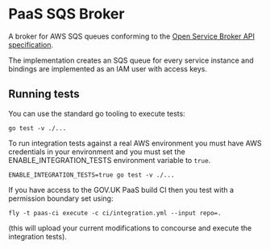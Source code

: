 # PaaS SQS Broker

A broker for AWS SQS queues conforming to the [Open Service Broker API
specification](https://github.com/openservicebrokerapi/servicebroker/blob/v2.14/spec.md).

The implementation creates an SQS queue for every service instance and bindings
are implemented as an IAM user with access keys.

## Running tests

You can use the standard go tooling to execute tests:

```
go test -v ./...
```

To run integration tests against a real AWS environment you must have AWS
credentials in your environment and you must set the ENABLE_INTEGRATION_TESTS
environment variable to `true`.

```
ENABLE_INTEGRATION_TESTS=true go test -v ./...
```

If you have access to the GOV.UK PaaS build CI then you test with a permission boundary set using:

```
fly -t paas-ci execute -c ci/integration.yml --input repo=.
```

(this will upload your current modifications to concourse and execute the integration tests).
